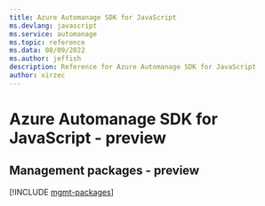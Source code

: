 ```yaml
---
title: Azure Automanage SDK for JavaScript
ms.devlang: javascript
ms.service: automanage
ms.topic: reference
ms.data: 08/09/2022
ms.author: jeffish
description: Reference for Azure Automanage SDK for JavaScript
author: xirzec
---
```

# Azure Automanage SDK for JavaScript - preview

## Management packages - preview
[!INCLUDE [mgmt-packages](automanage-mgmt-index.md)]
